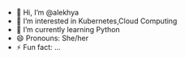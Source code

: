 - 👋 Hi, I’m @alekhya
- 👀 I’m interested in Kubernetes,Cloud Computing
- 🌱 I’m currently learning Python
- 😄 Pronouns: She/her
- ⚡ Fun fact: ...

<!---
alekhya-510/alekhya-510 is a ✨ special ✨ repository because its `README.md` (this file) appears on your GitHub profile.
You can click the Preview link to take a look at your changes.
--->
